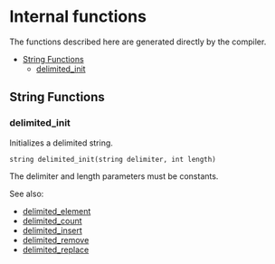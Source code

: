# Internal functions

The functions described here are generated directly by the compiler.

  * [String Functions](#string_functions)
    * [delimited_init](#delimited_init)
  
## String Functions

### delimited_init
    
  Initializes a delimited string.
  
    string delimited_init(string delimiter, int length)
    
   The delimiter and length parameters must be constants.
  
  See also:
  * [delimited_element](api.md#delimited_element)
  * [delimited_count](api.md#delimited_count)
  * [delimited_insert](api.md#delimited_insert)
  * [delimited_remove](api.md#delimited_remove)
  * [delimited_replace](api.md#delimited_replace)
  
  
